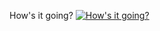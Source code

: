 How's it going?
[![How's it going?](https://img.youtube.com/vi/RxXgktFyVUw/0.jpg)](https://youtu.be/RxXgktFyVUw?t=41)
